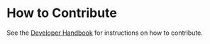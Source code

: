 # How to Contribute

See the [Developer Handbook](docs/handbook/docs/workflow.md) for instructions on how to contribute.
